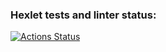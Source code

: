 ### Hexlet tests and linter status:
[![Actions Status](https://github.com/ITboo/docker-project-74/actions/workflows/hexlet-check.yml/badge.svg)](https://github.com/ITboo/docker-project-74/actions)